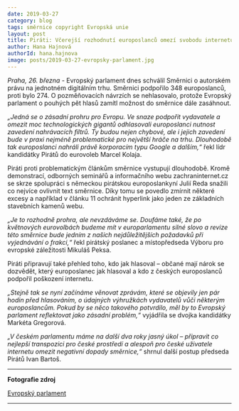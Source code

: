 ```yaml
---
date: 2019-03-27
category: blog
tags: směrnice copyright Evropská unie
layout: post
title: Piráti: Včerejší rozhodnutí europoslanců omezí svobodu internetu
author: Hana Hajnová
authorId: hana.hajnova  
image: posts/2019-03-27-evropsky-parlament.jpg
---
```

*Praha, 26. března* - Evropský parlament dnes schválil Směrnici o autorském právu na jednotném digitálním trhu. Směrnici podpořilo 348 europoslanců, proti bylo 274. O pozměňovacích návrzích se nehlasovalo, protože Evropský parlament o pouhých pět hlasů zamítl možnost do směrnice dále zasáhnout.

*„Jedná se o zásadní prohru pro Evropu. Ve snaze podpořit vydavatele a omezit moc technologických gigantů odhlasovali europoslanci nutnost zavedení nahrávacích filtrů. Ty budou nejen chybové, ale i jejich zavedení bude v praxi nejméně problematické pro největší hráče na trhu. Dlouhodobě tak europoslanci nahráli právě korporacím typu Google a dalším,“* řekl lídr kandidátky Pirátů do eurovoleb Marcel Kolaja.

Piráti proti problematickým článkům směrnice vystupují dlouhodobě. Kromě demonstrací, odborných seminářů a informačního webu zachraninternet.cz se skrze spolupráci s německou pirátskou europoslankyní Julií Reda snažili co nejvíce ovlivnit text směrnice. Díky tomu se povedlo zmírnit některé excesy a například v článku 11 ochránit hyperlink jako jeden ze základních stavebních kamenů webu.

*„Je to rozhodně prohra, ale nevzdáváme se. Doufáme také, že po květnových eurovolbách budeme mít v europarlamentu silné slovo a revize této směrnice bude jedním z našich nejdůležitějších požadavků při vyjednávání o frakci,“* řekl pirátský poslanec a místopředseda Výboru pro evropské záležitosti Mikuláš Peksa.

Piráti připravují také přehled toho, kdo jak hlasoval – občané mají nárok se dozvědět, který europoslanec jak hlasoval a kdo z českých europoslanců podpořil poškození internetu.

*„Stejně tak se nyní začínáme věnovat zprávám, které se objevily jen pár hodin před hlasováním, o údajných výhružkách vydavatelů vůči některým europoslancům. Pokud by se něco takového potvrdilo, měl by to Evropský parlament reflektovat jako zásadní problém,“* vyjádřila se dvojka kandidátky Markéta Gregorová.

*„V českém parlamentu máme na další dva roky jasný úkol – připravit co nejlepší transpozici pro české prostředí a alespoň pro české uživatele internetu omezit negativní dopady směrnice,“* shrnul další postup předseda Pirátů Ivan Bartoš.

---

**Fotografie zdroj**

[Evropský parlament](http://www.europarl.europa.eu/downloadcentre/en/visual-identity/mute-logo)

---
